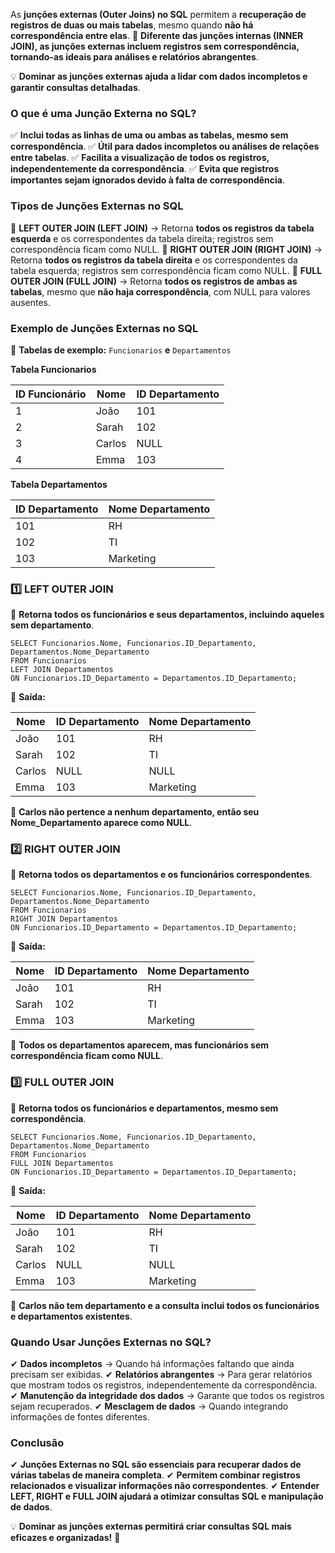 As **junções externas (Outer Joins) no SQL** permitem a **recuperação de registros de duas ou mais tabelas**, mesmo quando **não há correspondência entre elas**. 
📌 **Diferente das junções internas (INNER JOIN), as junções externas incluem registros sem correspondência, tornando-as ideais para análises e relatórios abrangentes**.

💡 **Dominar as junções externas ajuda a lidar com dados incompletos e garantir consultas detalhadas**.

### **O que é uma Junção Externa no SQL?**

✅ **Inclui todas as linhas de uma ou ambas as tabelas, mesmo sem correspondência**. 
✅ **Útil para dados incompletos ou análises de relações entre tabelas**. 
✅ **Facilita a visualização de todos os registros, independentemente da correspondência**. 
✅ **Evita que registros importantes sejam ignorados devido à falta de correspondência**.

### **Tipos de Junções Externas no SQL**

🔹 **LEFT OUTER JOIN (LEFT JOIN)** → Retorna **todos os registros da tabela esquerda** e os correspondentes da tabela direita; registros sem correspondência ficam como NULL. 
🔹 **RIGHT OUTER JOIN (RIGHT JOIN)** → Retorna **todos os registros da tabela direita** e os correspondentes da tabela esquerda; registros sem correspondência ficam como NULL. 
🔹 **FULL OUTER JOIN (FULL JOIN)** → Retorna **todos os registros de ambas as tabelas**, mesmo que **não haja correspondência**, com NULL para valores ausentes.

### **Exemplo de Junções Externas no SQL**

📌 **Tabelas de exemplo:** `Funcionarios` **e** `Departamentos`

**Tabela Funcionarios**

|**ID Funcionário**|**Nome**|**ID Departamento**|
|---|---|---|
|1|João|101|
|2|Sarah|102|
|3|Carlos|NULL|
|4|Emma|103|

**Tabela Departamentos**

|**ID Departamento**|**Nome Departamento**|
|---|---|
|101|RH|
|102|TI|
|103|Marketing|

### **1️⃣ LEFT OUTER JOIN**

📌 **Retorna todos os funcionários e seus departamentos, incluindo aqueles sem departamento**.

```
SELECT Funcionarios.Nome, Funcionarios.ID_Departamento, Departamentos.Nome_Departamento  
FROM Funcionarios  
LEFT JOIN Departamentos  
ON Funcionarios.ID_Departamento = Departamentos.ID_Departamento;
```

🔹 **Saída:**

|**Nome**|**ID Departamento**|**Nome Departamento**|
|---|---|---|
|João|101|RH|
|Sarah|102|TI|
|Carlos|NULL|NULL|
|Emma|103|Marketing|

📌 **Carlos não pertence a nenhum departamento, então seu Nome_Departamento aparece como NULL**.

### **2️⃣ RIGHT OUTER JOIN**

📌 **Retorna todos os departamentos e os funcionários correspondentes**.

```
SELECT Funcionarios.Nome, Funcionarios.ID_Departamento, Departamentos.Nome_Departamento  
FROM Funcionarios  
RIGHT JOIN Departamentos  
ON Funcionarios.ID_Departamento = Departamentos.ID_Departamento;
```

🔹 **Saída:**

|**Nome**|**ID Departamento**|**Nome Departamento**|
|---|---|---|
|João|101|RH|
|Sarah|102|TI|
|Emma|103|Marketing|

📌 **Todos os departamentos aparecem, mas funcionários sem correspondência ficam como NULL**.

### **3️⃣ FULL OUTER JOIN**

📌 **Retorna todos os funcionários e departamentos, mesmo sem correspondência**.

```
SELECT Funcionarios.Nome, Funcionarios.ID_Departamento, Departamentos.Nome_Departamento  
FROM Funcionarios  
FULL JOIN Departamentos  
ON Funcionarios.ID_Departamento = Departamentos.ID_Departamento;
```

🔹 **Saída:**

|**Nome**|**ID Departamento**|**Nome Departamento**|
|---|---|---|
|João|101|RH|
|Sarah|102|TI|
|Carlos|NULL|NULL|
|Emma|103|Marketing|

📌 **Carlos não tem departamento e a consulta inclui todos os funcionários e departamentos existentes**.

### **Quando Usar Junções Externas no SQL?**

✔ **Dados incompletos** → Quando há informações faltando que ainda precisam ser exibidas. 
✔ **Relatórios abrangentes** → Para gerar relatórios que mostram todos os registros, independentemente da correspondência. 
✔ **Manutenção da integridade dos dados** → Garante que todos os registros sejam recuperados. 
✔ **Mesclagem de dados** → Quando integrando informações de fontes diferentes.

### **Conclusão**

✔ **Junções Externas no SQL são essenciais para recuperar dados de várias tabelas de maneira completa**. 
✔ **Permitem combinar registros relacionados e visualizar informações não correspondentes**. 
✔ **Entender LEFT, RIGHT e FULL JOIN ajudará a otimizar consultas SQL e manipulação de dados**.

💡 **Dominar as junções externas permitirá criar consultas SQL mais eficazes e organizadas!** 🚀

